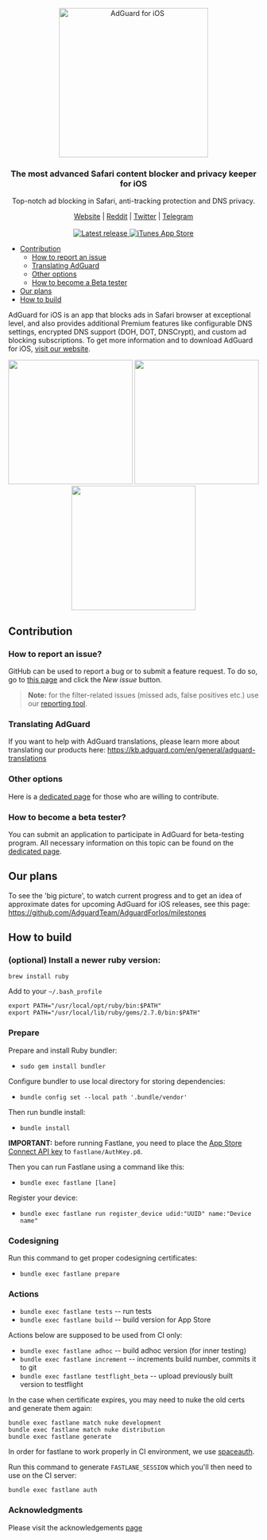 <p align="center">
   <picture>
     <source media="(prefers-color-scheme: dark)" srcset="https://cdn.adguard.com/public/Adguard/Common/Logos/ios_dark.svg" width="300px" alt="AdGuard for iOS" />
     <img src="https://cdn.adguard.com/public/Adguard/Common/Logos/ios.svg" width="300px" alt="AdGuard for iOS" />
   </picture>
</p>

<h3 align="center">The most advanced Safari content blocker and privacy keeper for iOS</h3>
<p align="center">
  Top-notch ad blocking in Safari, anti-tracking protection and DNS privacy.
</p>

  <p align="center">
    <a href="https://adguard.com/">Website</a> |
    <a href="https://reddit.com/r/Adguard">Reddit</a> |
    <a href="https://twitter.com/AdGuard">Twitter</a> |
    <a href="https://t.me/adguard_en">Telegram</a>
    <br/><br/>

  <a href="https://github.com/AdguardTeam/AdguardForiOS/releases">
      <img src="https://img.shields.io/github/release/AdguardTeam/AdguardForiOS/all.svg" alt="Latest release" />
  </a>
  <a href="https://agrd.io/ios">
    <img alt="iTunes App Store" src="https://img.shields.io/itunes/v/1047223162.svg">
  </a>
  </p>

- [Contribution](#contribution)
  - [How to report an issue](#issue)
  - [Translating AdGuard](#contribution-translating)
  - [Other options](#contribution-other)
  - [How to become a Beta tester](#beta-tester)
- [Our plans](#our-plans)
- [How to build](#how-to-build)

AdGuard for iOS is an app that blocks ads in Safari browser at exceptional level, and also provides additional Premium features like configurable DNS settings, encrypted DNS support (DOH, DOT, DNSCrypt), and custom ad blocking subscriptions. To get more information and to download AdGuard for iOS, [visit our website](https://adguard.com/adguard-ios/overview.html).

<p align="center">
   <picture>
     <source media="(prefers-color-scheme: dark)" srcset="https://cdn.adtidy.org/content/github/ad_blocker/ios/dark_home.png" width="250">
     <img src="https://cdn.adtidy.org/content/github/ad_blocker/ios/home.png" width="250">
   </picture>
   <picture>
     <source media="(prefers-color-scheme: dark)" srcset="https://cdn.adtidy.org/content/github/ad_blocker/ios/dark_protection.png" width="250">
     <img src="https://cdn.adtidy.org/content/github/ad_blocker/ios/protection.png" width="250">
   </picture>
   <picture>
     <source media="(prefers-color-scheme: dark)" srcset="https://cdn.adtidy.org/content/github/ad_blocker/ios/dark_stats.png" width="250">
     <img src="https://cdn.adtidy.org/content/github/ad_blocker/ios/stats.png" width="250">
   </picture>
</p>


<a id="contribution"></a>

## Contribution

<a id="issue"></a>

### How to report an issue?

GitHub can be used to report a bug or to submit a feature request. To do so, go to [this page](https://github.com/AdguardTeam/AdGuardforiOS/issues) and click the _New issue_ button.

> **Note:** for the filter-related issues (missed ads, false positives etc.) use our [reporting tool](https://reports.adguard.com/new_issue.html).

<a id="contribution-translating"></a>

### Translating AdGuard

If you want to help with AdGuard translations, please learn more about translating our products here: https://kb.adguard.com/en/general/adguard-translations

<a id="contribution-other"></a>

### Other options

Here is a [dedicated page](https://adguard.com/contribute.html) for those who are willing to contribute.

<a id="beta-tester"></a>

### How to become a beta tester?

You can submit an application to participate in AdGuard for beta-testing program. All necessary information on this topic can be found on the [dedicated page](https://adguard.com/beta.html).

<a id="our-plans"></a>

## Our plans

To see the 'big picture', to watch current progress and to get an idea of approximate dates for upcoming AdGuard for iOS releases, see this page: https://github.com/AdguardTeam/AdguardForIos/milestones

<a id="how-to-build"></a>

## How to build

### (optional) Install a newer ruby version:

```
brew install ruby
```

Add to your `~/.bash_profile`

```
export PATH="/usr/local/opt/ruby/bin:$PATH"
export PATH="/usr/local/lib/ruby/gems/2.7.0/bin:$PATH"
```

### Prepare

Prepare and install Ruby bundler:

- `sudo gem install bundler`

Configure bundler to use local directory for storing dependencies:

- `bundle config set --local path '.bundle/vendor'`

Then run bundle install:

- `bundle install`

**IMPORTANT:** before running Fastlane, you need to place the [App Store Connect API key](https://docs.fastlane.tools/app-store-connect-api/#using-an-app-store-connect-api-key) to `fastlane/AuthKey.p8`.

Then you can run Fastlane using a command like this:

- `bundle exec fastlane [lane]`

Register your device:

- `bundle exec fastlane run register_device udid:"UUID" name:"Device name"`

### Codesigning

Run this command to get proper codesigning certificates:

- `bundle exec fastlane prepare`

### Actions

- `bundle exec fastlane tests` -- run tests
- `bundle exec fastlane build` -- build version for App Store

Actions below are supposed to be used from CI only:

- `bundle exec fastlane adhoc` -- build adhoc version (for inner testing)
- `bundle exec fastlane increment` -- increments build number, commits it to git
- `bundle exec fastlane testflight_beta` -- upload previously built version to testflight

In the case when certificate expires, you may need to nuke the old certs and generate them again:

```
bundle exec fastlane match nuke development
bundle exec fastlane match nuke distribution
bundle exec fastlane generate
```

In order for fastlane to work properly in CI environment, we use [spaceauth](https://docs.fastlane.tools/best-practices/continuous-integration/#use-of-application-specific-passwords-and-spaceauth).

Run this command to generate `FASTLANE_SESSION` which you'll then need to use on the CI server:

```
bundle exec fastlane auth
```

### Acknowledgments

Please visit the acknowledgements [page](https://kb.adguard.com/en/miscellaneous/acknowledgments#ios)
